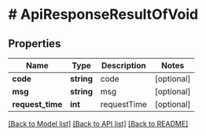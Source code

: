 # # ApiResponseResultOfVoid

## Properties

Name | Type | Description | Notes
------------ | ------------- | ------------- | -------------
**code** | **string** | code | [optional]
**msg** | **string** | msg | [optional]
**request_time** | **int** | requestTime | [optional]

[[Back to Model list]](../../README.md#models) [[Back to API list]](../../README.md#endpoints) [[Back to README]](../../README.md)
